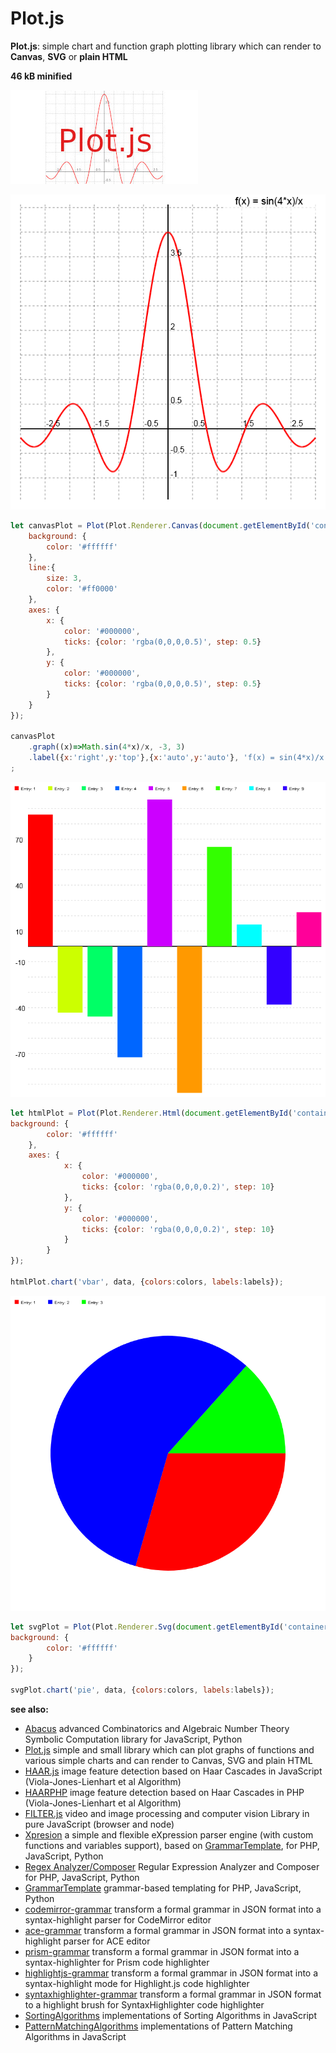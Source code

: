 # Plot.js

**Plot.js**: simple chart and function graph plotting library which can render to **Canvas**, **SVG** or **plain HTML**

**46 kB minified**


![Plot.js](/plot.jpg)


[![Plot.js function graph](/function-graph.png)](https://foo123.github.io/examples/plot/)

```javascript
let canvasPlot = Plot(Plot.Renderer.Canvas(document.getElementById('container-canvas')), {
    background: {
        color: '#ffffff'
    },
    line:{
        size: 3,
        color: '#ff0000'
    },
    axes: {
        x: {
            color: '#000000',
            ticks: {color: 'rgba(0,0,0,0.5)', step: 0.5}
        },
        y: {
            color: '#000000',
            ticks: {color: 'rgba(0,0,0,0.5)', step: 0.5}
        }
    }
});

canvasPlot
    .graph((x)=>Math.sin(4*x)/x, -3, 3)
    .label({x:'right',y:'top'},{x:'auto',y:'auto'}, 'f(x) = sin(4*x)/x', {label:{border:{size:0},fill:'rgba(255,255,255,0.7)',text:{size:20}}})
;
```


[![Plot.js bar chart](/bar-chart.png)](https://foo123.github.io/examples/plot/)


```javascript
let htmlPlot = Plot(Plot.Renderer.Html(document.getElementById('container-html')), {
background: {
        color: '#ffffff'
    },
    axes: {
            x: {
                color: '#000000',
                ticks: {color: 'rgba(0,0,0,0.2)', step: 10}
            },
            y: {
                color: '#000000',
                ticks: {color: 'rgba(0,0,0,0.2)', step: 10}
            }
        }
});

htmlPlot.chart('vbar', data, {colors:colors, labels:labels});
```

[![Plot.js pie chart](/pie-chart.png)](https://foo123.github.io/examples/plot/)


```javascript
let svgPlot = Plot(Plot.Renderer.Svg(document.getElementById('container-svg')), {
background: {
        color: '#ffffff'
    }
});

svgPlot.chart('pie', data, {colors:colors, labels:labels});
```
**see also:**

* [Abacus](https://github.com/foo123/Abacus) advanced Combinatorics and Algebraic Number Theory Symbolic Computation library for JavaScript, Python
* [Plot.js](https://github.com/foo123/Plot.js) simple and small library which can plot graphs of functions and various simple charts and can render to Canvas, SVG and plain HTML
* [HAAR.js](https://github.com/foo123/HAAR.js) image feature detection based on Haar Cascades in JavaScript (Viola-Jones-Lienhart et al Algorithm)
* [HAARPHP](https://github.com/foo123/HAARPHP) image feature detection based on Haar Cascades in PHP (Viola-Jones-Lienhart et al Algorithm)
* [FILTER.js](https://github.com/foo123/FILTER.js) video and image processing and computer vision Library in pure JavaScript (browser and node)
* [Xpresion](https://github.com/foo123/Xpresion) a simple and flexible eXpression parser engine (with custom functions and variables support), based on [GrammarTemplate](https://github.com/foo123/GrammarTemplate), for PHP, JavaScript, Python
* [Regex Analyzer/Composer](https://github.com/foo123/RegexAnalyzer) Regular Expression Analyzer and Composer for PHP, JavaScript, Python
* [GrammarTemplate](https://github.com/foo123/GrammarTemplate) grammar-based templating for PHP, JavaScript, Python
* [codemirror-grammar](https://github.com/foo123/codemirror-grammar) transform a formal grammar in JSON format into a syntax-highlight parser for CodeMirror editor
* [ace-grammar](https://github.com/foo123/ace-grammar) transform a formal grammar in JSON format into a syntax-highlight parser for ACE editor
* [prism-grammar](https://github.com/foo123/prism-grammar) transform a formal grammar in JSON format into a syntax-highlighter for Prism code highlighter
* [highlightjs-grammar](https://github.com/foo123/highlightjs-grammar) transform a formal grammar in JSON format into a syntax-highlight mode for Highlight.js code highlighter
* [syntaxhighlighter-grammar](https://github.com/foo123/syntaxhighlighter-grammar) transform a formal grammar in JSON format to a highlight brush for SyntaxHighlighter code highlighter
* [SortingAlgorithms](https://github.com/foo123/SortingAlgorithms) implementations of Sorting Algorithms in JavaScript
* [PatternMatchingAlgorithms](https://github.com/foo123/PatternMatchingAlgorithms) implementations of Pattern Matching Algorithms in JavaScript

